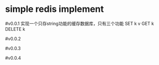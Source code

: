 # simple redis implement


#v0.0.1
实现一个只存string功能的缓存数据库，只有三个功能
SET k v
GET k
DELETE k

#v0.0.2


#v0.0.3



#v0.0.4